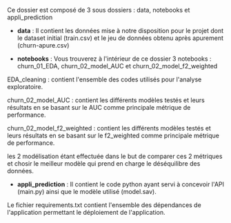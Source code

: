 Ce dossier est composé de 3 sous dossiers : data, notebooks et appli_prediction

- **data** :
Il contient les données mise à notre disposition pour le projet dont le dataset initial (train.csv) et le jeu de données obtenu après apurement (churn-apure.csv)

- **notebooks** :
Vous trouverez à l'intérieur de ce dossier 3 notebooks : churn_01_EDA, churn_02_model_AUC et churn_02_model_f2_weighted

EDA_cleaning : contient l'ensemble des codes utilisés 
pour l'analyse exploratoire.

churn_02_model_AUC : contient les différents modèles testés et leurs
 résultats en se basant sur le AUC comme principale métrique de performance.

churn_02_model_f2_weighted : contient les différents modèles testés et leurs 
résultats en se basant sur le f2_weighted comme principale métrique de performance.

les 2 modélisation étant effectuée dans le but de comparer ces 2 métriques et chosir le meilleur modèle qui prend en charge le déséquilibre des données.
- **appli_prediction** : 
Il contient le code python ayant servi à concevoir l'API (main.py) ainsi que le modèle utilisé (model.sav). 

Le fichier requirements.txt contient l'ensemble des dépendances de l'application permettant le déploiement de l'application.
